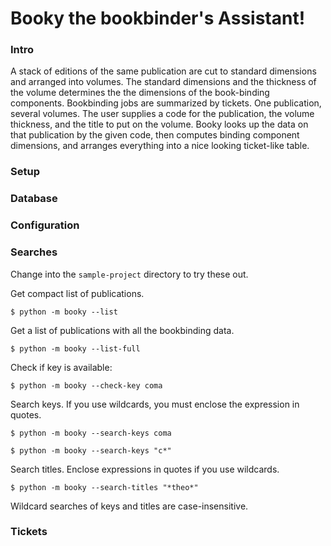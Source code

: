 # Booky the bookbinder's Assistant!

### Intro

A stack of editions of the same publication are cut to standard dimensions
and arranged into volumes. The standard dimensions and the thickness 
of the volume determines the the dimensions of the book-binding components.
Bookbinding jobs are summarized by tickets. One publication, several
volumes. The user supplies a code for the publication, the volume
thickness, and the title to put on the volume. Booky looks up the
data on that publication by the given code, then computes binding
component dimensions, and arranges everything into a nice looking 
ticket-like table. 

### Setup 


### Database


### Configuration


### Searches

Change into the ```sample-project``` directory to try these out.

Get compact list of publications. 

```$ python -m booky --list```

Get a list of publications with all the bookbinding data.

```$ python -m booky --list-full```

Check if key is available:

```$ python -m booky --check-key coma```

Search keys. If you use wildcards, you must enclose the expression in quotes.

```$ python -m booky --search-keys coma```

```$ python -m booky --search-keys "c*"```

Search titles. Enclose expressions in quotes if you use wildcards.

```$ python -m booky --search-titles "*theo*"```

Wildcard searches of keys and titles are case-insensitive.

### Tickets



